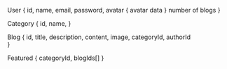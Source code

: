 User {
    id,
    name,
    email, 
    password,
    avatar {
        avatar data
    }
    number of blogs
}

Category {
    id, 
    name,
}

Blog {
    id, 
    title, 
    description,
    content, 
    image, 
    categoryId, 
    authorId    
}

Featured {
    categoryId, 
    blogIds[]
}

